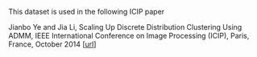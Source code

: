 This dataset is used in the following ICIP paper

Jianbo Ye and Jia Li, Scaling Up Discrete Distribution Clustering Using ADMM, IEEE International Conference on Image Processing (ICIP), Paris, France, October 2014 [[url](http://www.personal.psu.edu/jxy198/paper/d2cluster-icip2014.pdf)]
